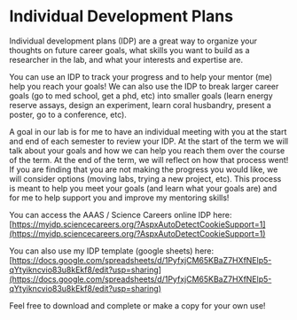 # Individual Development Plans

Individual development plans (IDP) are a great way to organize your thoughts on future career goals, what skills you want to build as a researcher in the lab, and what your interests and expertise are.&#x20;

You can use an IDP to track your progress and to help your mentor (me) help you reach your goals! We can also use the IDP to break larger career goals (go to med school, get a phd, etc) into smaller goals (learn energy reserve assays, design an experiment, learn coral husbandry, present a poster, go to a conference, etc).&#x20;

A goal in our lab is for me to have an individual meeting with you at the start and end of each semester to review your IDP. At the start of the term we will talk about your goals and how we can help you reach them over the course of the term. At the end of the term, we will reflect on how that process went! If you are finding that you are not making the progress you would like, we will consider options (moving labs, trying a new project, etc). This process is meant to help you meet your goals (and learn what your goals are) and for me to help support you and improve my mentoring skills!

You can access the AAAS / Science Careers online IDP here: [https://myidp.sciencecareers.org/?AspxAutoDetectCookieSupport=1](https://myidp.sciencecareers.org/?AspxAutoDetectCookieSupport=1)

You can also use my IDP template (google sheets) here: [https://docs.google.com/spreadsheets/d/1PyfxjCM65KBaZ7HXfNElp5-qYtyikncvio83u8kEkf8/edit?usp=sharing](https://docs.google.com/spreadsheets/d/1PyfxjCM65KBaZ7HXfNElp5-qYtyikncvio83u8kEkf8/edit?usp=sharing)

Feel free to download and complete or make a copy for your own use!
